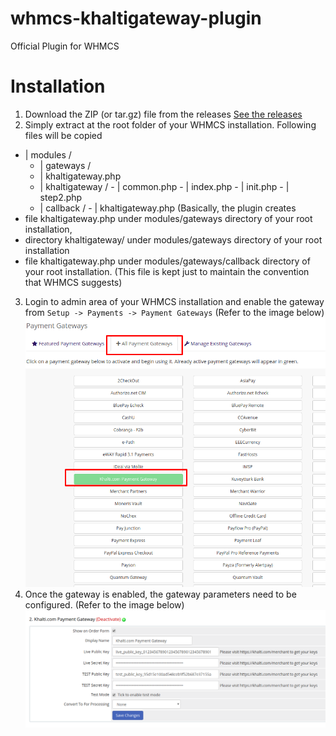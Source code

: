 # whmcs-khaltigateway-plugin
Official Plugin for WHMCS

# Installation
1. Download the ZIP (or tar.gz) file from the releases [See the releases](https://github.com/khalti/whmcs-khaltigateway-plugin/releases)
2. Simply extract at the root folder of your WHMCS installation. Following files will be copied
  - | modules / 
    -   | gateways / 
       -   | khaltigateway.php
       -   | khaltigateway / 
          -    | common.php
          -    | index.php
          -    | init.php
          -    | step2.php
       -   | callback / 
          -    | khaltigateway.php
   (Basically, the plugin creates 
   - file khaltigateway.php under modules/gateways directory of your root installation,
   - directory khaltigateway/ under modules/gateways directory of your root installation
   - file khaltigateway.php under modules/gateways/callback directory of your root installation. (This file is kept just to maintain the convention that WHMCS suggests)
3. Login to admin area of your WHMCS installation and enable the gateway from ``Setup -> Payments -> Payment Gateways``
(Refer to the image below)
![Enabling Gateway](modules/gateways/khaltigateway/assets/enable.png)
4. Once the gateway is enabled, the gateway parameters need to be configured.
(Refer to the image below)
![Configuring Khalti Payment Gateway](modules/gateways/khaltigateway/assets/configure.png)

